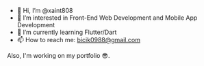 - 👋 Hi, I’m @xaint808
- 👀 I’m interested in Front-End Web Development and Mobile App Development
- 🌱 I’m currently learning Flutter/Dart
- 📫 How to reach me: bicik0988@gmail.com

Also, I'm working on my portfolio 😎.
